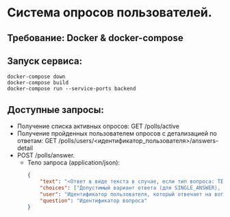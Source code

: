 # Система опросов пользователей.

## Требование: Docker & docker-compose

## Запуск сервиса:
```shell script
docker-compose down
docker-compose build
docker-compose run --service-ports backend
```

## Доступные запросы:
* Получение списка активных опросов: GET /polls/active
* Получение пройденных пользователем опросов с детализацией по ответам: GET /polls/users/<идентификатор_пользователя>/answers-detail
* POST /polls/answer.
    * Тело запроса (application/json):
        ```json
        {
            "text": "<Ответ в виде текста в случае, если тип вопроса: TEXT_ANSWER>",
            "choices": ["Допустимый вариант ответа (для SINGLE_ANSWER), связанный с вопросом (или их множество для SEVERAL_OPTIONS_ANSWER)"],
            "user": "Идентификатор пользователя, который отвечает на вопрос",
            "question": "Идентификатор вопроса"
        }
        ```
